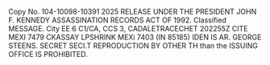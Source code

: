 Copy No. 104-10098-10391 2025 RELEASE UNDER THE PRESIDENT JOHN F. KENNEDY ASSASSINATION RECORDS ACT OF 1992. Classified MESSAGE. City EE 6 C1/CA, CCS 3, CADALETRACECHET 202255Z CITE MEXI 7479 CKASSAY LPSHRINK MEXi 7403 (IN 85185) IDEN IS AR. GEORGE STEENS. SECRET SECI.T REPRODUCTION BY OTHER TH than the ISSUING OFFICE IS PROHIBITED.